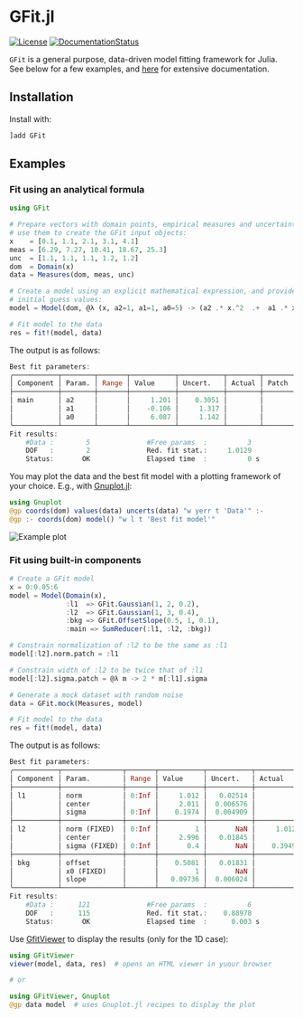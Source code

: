 # GFit.jl

[![License](http://img.shields.io/badge/license-MIT-brightgreen.svg?style=flat)](LICENSE.md)
[![DocumentationStatus](https://img.shields.io/badge/docs-stable-blue.svg?style=flat)](https://gcalderone.github.io/GFit.jl/)

`GFit` is a general purpose, data-driven model fitting framework for Julia.
See below for a few examples, and [here](https://gcalderone.github.io/GFit.jl/v0.1.0/index.html) for extensive documentation.

## Installation

Install with:
```julia
]add GFit
```

## Examples

### Fit using an analytical formula
```julia
using GFit

# Prepare vectors with domain points, empirical measures and uncertainties, and
# use them to create the GFit input objects:
x    = [0.1, 1.1, 2.1, 3.1, 4.1]
meas = [6.29, 7.27, 10.41, 18.67, 25.3]
unc  = [1.1, 1.1, 1.1, 1.2, 1.2]
dom  = Domain(x)
data = Measures(dom, meas, unc)

# Create a model using an explicit mathematical expression, and provide the
# initial guess values:
model = Model(dom, @λ (x, a2=1, a1=1, a0=5) -> (a2 .* x.^2  .+  a1 .* x  .+  a0))

# Fit model to the data
res = fit!(model, data)
```

The output is as follows:
```julia
Best fit parameters:
╭───────────┬────────┬───────┬───────────┬───────────┬────────┬───────╮
│ Component │ Param. │ Range │ Value     │ Uncert.   │ Actual │ Patch │
├───────────┼────────┼───────┼───────────┼───────────┼────────┼───────┤
│ main      │ a2     │       │     1.201 │    0.3051 │        │       │
│           │ a1     │       │    -0.106 │     1.317 │        │       │
│           │ a0     │       │     6.087 │     1.142 │        │       │
╰───────────┴────────┴───────┴───────────┴───────────┴────────┴───────╯
Fit results:
    #Data :        5              #Free params  :          3
    DOF   :        2              Red. fit stat.:     1.0129
    Status:       OK              Elapsed time  :          0 s
```

You may plot the data and the best fit model with a plotting framework of your choice. E.g., with [Gnuplot.jl](https://github.com/gcalderone/Gnuplot.jl):
```julia
using Gnuplot
@gp coords(dom) values(data) uncerts(data) "w yerr t 'Data'" :-
@gp :- coords(dom) model() "w l t 'Best fit model'"
```
![Example plot](https://github.com/gcalderone/GFit.jl/blob/master/examples/ex0.png)



### Fit using built-in components

```julia
# Create a GFit model
x = 0:0.05:6
model = Model(Domain(x),
              :l1  => GFit.Gaussian(1, 2, 0.2),
              :l2  => GFit.Gaussian(1, 3, 0.4),
              :bkg => GFit.OffsetSlope(0.5, 1, 0.1),
              :main => SumReducer(:l1, :l2, :bkg))

# Constrain normalization of :l2 to be the same as :l1
model[:l2].norm.patch = :l1

# Constrain width of :l2 to be twice that of :l1
model[:l2].sigma.patch = @λ m -> 2 * m[:l1].sigma

# Generate a mock dataset with random noise
data = GFit.mock(Measures, model)

# Fit model to the data
res = fit!(model, data)
```
The output is as follows:
```julia
Best fit parameters:
╭───────────┬───────────────┬───────┬───────────┬───────────┬───────────┬───────────────────────╮
│ Component │ Param.        │ Range │ Value     │ Uncert.   │ Actual    │ Patch                 │
├───────────┼───────────────┼───────┼───────────┼───────────┼───────────┼───────────────────────┤
│ l1        │ norm          │ 0:Inf │     1.012 │   0.02514 │           │                       │
│           │ center        │       │     2.011 │  0.006576 │           │                       │
│           │ sigma         │ 0:Inf │    0.1974 │  0.004909 │           │                       │
├───────────┼───────────────┼───────┼───────────┼───────────┼───────────┼───────────────────────┤
│ l2        │ norm (FIXED)  │ 0:Inf │         1 │       NaN │     1.012 │ l1                    │
│           │ center        │       │     2.996 │   0.01845 │           │                       │
│           │ sigma (FIXED) │ 0:Inf │       0.4 │       NaN │    0.3949 │ m->2 * (m[:l1]).sigma │
├───────────┼───────────────┼───────┼───────────┼───────────┼───────────┼───────────────────────┤
│ bkg       │ offset        │       │    0.5081 │   0.01831 │           │                       │
│           │ x0 (FIXED)    │       │         1 │       NaN │           │                       │
│           │ slope         │       │   0.09736 │  0.006024 │           │                       │
╰───────────┴───────────────┴───────┴───────────┴───────────┴───────────┴───────────────────────╯
Fit results:
    #Data :      121              #Free params  :          6
    DOF   :      115              Red. fit stat.:    0.88978
    Status:       OK              Elapsed time  :      0.003 s
```

Use [GfitViewer](https://github.com/lnicastro/GFitViewer.jl) to display the results (only for the 1D case):
```julia
using GFitViewer
viewer(model, data, res)  # opens an HTML viewer in yuour browser

# or

using GFitViewer, Gnuplot
@gp data model  # uses Gnuplot.jl recipes to display the plot
```
